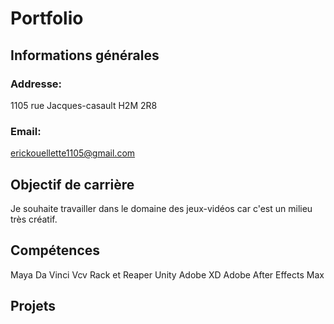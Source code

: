 # Portfolio


## Informations générales

### Addresse:
1105 rue Jacques-casault
H2M 2R8

### Email:
erickouellette1105@gmail.com


## Objectif de carrière
Je souhaite travailler dans le domaine des jeux-vidéos car c'est un milieu très créatif.


## Compétences
Maya 
Da Vinci 
Vcv Rack et Reaper 
Unity 
Adobe XD
Adobe After Effects
Max


## Projets

